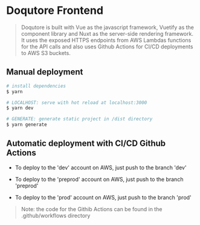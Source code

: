 # Doqutore Frontend

> Doqutore is built with Vue as the javascript framework, Vuetify as the component library and Nuxt as the server-side rendering framework. It uses the exposed HTTPS endpoints from AWS Lambdas functions for the API calls and also uses Github Actions for CI/CD deployments to AWS S3 buckets.

## Manual deployment

``` bash
# install dependencies
$ yarn

# LOCALHOST: serve with hot reload at localhost:3000
$ yarn dev

# GENERATE: generate static project in /dist directory
$ yarn generate
```

## Automatic deployment with CI/CD Github Actions
- To deploy to the 'dev' account on AWS, just push to the branch 'dev'

- To deploy to the 'preprod' account on AWS, just push to the branch 'preprod'

- To deploy to the 'prod' account on AWS, just push to the branch 'prod'

> Note: the code for the Githib Actions can be found in the .github/workflows directory
